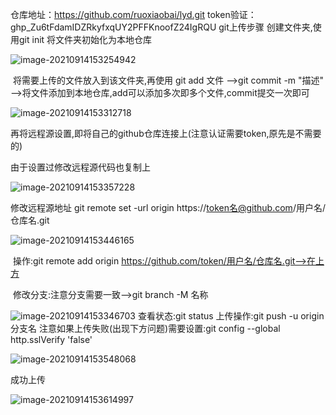 仓库地址：https://github.com/ruoxiaobai/lyd.git
token验证：
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
git上传步骤
	创建文件夹,使用git init 将文件夹初始化为本地仓库

![image-20210914153254942](../AppData/Roaming/Typora/typora-user-images/image-20210914153254942.png)

​	将需要上传的文件放入到该文件夹,再使用 git add 文件 -->git commit -m "描述" -->将文件添加到本地仓库,add可以添加多次即多个文件,commit提交一次即可

![image-20210914153312718](../AppData/Roaming/Typora/typora-user-images/image-20210914153312718.png)

​	再将远程源设置,即将自己的github仓库连接上(注意认证需要token,原先是不需要的)

由于设置过修改远程源代码也复制上

![image-20210914153357228](../AppData/Roaming/Typora/typora-user-images/image-20210914153357228.png)

修改远程源地址 git remote set -url origin https://token名@github.com/用户名/仓库名.git

![image-20210914153446165](../AppData/Roaming/Typora/typora-user-images/image-20210914153446165.png)



​	操作:git remote add origin https://github.com/token/用户名/仓库名.git-->在上方



​	修改分支:注意分支需要一致-->git branch -M 名称

![image-20210914153346703](../AppData/Roaming/Typora/typora-user-images/image-20210914153346703.png)	查看状态:git status
	上传操作:git push -u origin 分支名
注意如果上传失败(出现下方问题)需要设置:git config --global http.sslVerify 'false'

![image-20210914153548068](../AppData/Roaming/Typora/typora-user-images/image-20210914153548068.png)

成功上传

![image-20210914153614997](../AppData/Roaming/Typora/typora-user-images/image-20210914153614997.png)